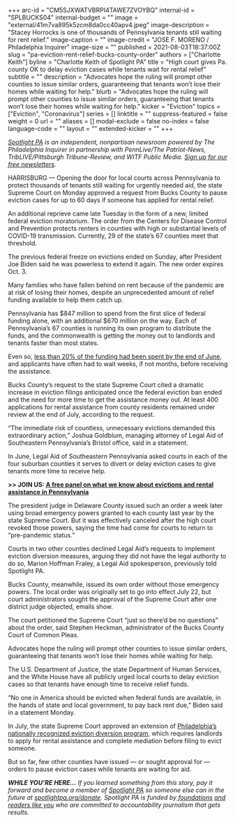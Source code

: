 +++
arc-id = "CM5SJXWATVBRPI4TAWE7ZVOYBQ"
internal-id = "SPLBUCKS04"
internal-budget = ""
image = "external/41m7va895k5zcm8da0cc40apv4.jpeg"
image-description = "Stacey Horrocks is one of thousands of Pennsylvania tenants still waiting for rent relief."
image-caption = ""
image-credit = "JOSE F. MORENO / Philadelphia Inquirer"
image-size = ""
published = 2021-08-03T18:37:00Z
slug = "pa-eviction-rent-relief-bucks-county-order"
authors = ["Charlotte Keith"]
byline = "Charlotte Keith of Spotlight PA"
title = "High court gives Pa. county OK to delay eviction cases while tenants wait for rental relief"
subtitle = ""
description = "Advocates hope the ruling will prompt other counties to issue similar orders, guaranteeing that tenants won’t lose their homes while waiting for help."
blurb = "Advocates hope the ruling will prompt other counties to issue similar orders, guaranteeing that tenants won’t lose their homes while waiting for help."
kicker = "Eviction"
topics = ["Eviction", "Coronavirus"]
series = []
linktitle = ""
suppress-featured = false
weight = 0
url = ""
aliases = []
modal-exclude = false
no-index = false
language-code = ""
layout = ""
extended-kicker = ""
+++

<a href="https://www.spotlightpa.org/"><i>Spotlight PA</i></a><i> is an independent, nonpartisan newsroom powered by The Philadelphia Inquirer in partnership with PennLive/The Patriot-News, TribLIVE/Pittsburgh Tribune-Review, and WITF Public Media. </i><a href="https://www.spotlightpa.org/newsletters"><i>Sign up for our free newsletters</i></a><i>.</i>

HARRISBURG — Opening the door for local courts across Pennsylvania to protect thousands of tenants still waiting for urgently needed aid, the state Supreme Court on Monday approved a request from Bucks County to pause eviction cases for up to 60 days if someone has applied for rental relief.

An additional reprieve came late Tuesday in the form of a new, limited federal eviction moratorium. The order from the Centers for Disease Control and Prevention protects renters in counties with high or substantial levels of COVID-19 transmission. Currently, 29 of the state’s 67 counties meet that threshold. 

The previous federal freeze on evictions ended on Sunday, after President Joe Biden said he was powerless to extend it again. The new order expires Oct. 3. 

<script src="https://www.spotlightpa.org/embed.js" async></script><div data-spl-embed-version="1" data-spl-src="https://www.spotlightpa.org/embeds/newsletter/"></div>

Many families who have fallen behind on rent because of the pandemic are at risk of losing their homes, despite an unprecedented amount of relief funding available to help them catch up.

Pennsylvania has $847 million to spend from the first slice of federal funding alone, with an additional $670 million on the way. Each of Pennsylvania’s 67 counties is running its own program to distribute the funds, and the commonwealth is getting the money out to landlords and tenants faster than most states.

Even so, <a href="https://www.spotlightpa.org/news/2021/07/eviction-ban-expires-pa-rental-assistance-delayed/">less than 20% of the funding had been spent by the end of June</a>, and applicants have often had to wait weeks, if not months, before receiving the assistance.

Bucks County’s request to the state Supreme Court cited a dramatic increase in eviction filings anticipated once the federal eviction ban ended and the need for more time to get the assistance money out. At least 400 applications for rental assistance from county residents remained under review at the end of July, according to the request.

“The immediate risk of countless, unnecessary evictions demanded this extraordinary action,” Joshua Goldblum, managing attorney of Legal Aid of Southeastern Pennsylvania’s Bristol office, said in a statement.

In June, Legal Aid of Southeastern Pennsylvania asked courts in each of the four suburban counties it serves to divert or delay eviction cases to give tenants more time to receive help.

<b>&gt;&gt; JOIN US: </b><a href="https://www.spotlightpa.org/news/2021/07/pennsylvania-rental-assistance-questions-answers-live-event/" target="_blank"><b>A free panel on what we know about evictions and rental assistance in Pennsylvania</b></a>

The president judge in Delaware County issued such an order a week later using broad emergency powers granted to each county last year by the state Supreme Court. But it was effectively canceled after the high court revoked those powers, saying the time had come for courts to return to “pre-pandemic status.”

Courts in two other counties declined Legal Aid’s requests to implement eviction diversion measures, arguing they did not have the legal authority to do so, Marion Hoffman Fraley, a Legal Aid spokesperson, previously told Spotlight PA.

Bucks County, meanwhile, issued its own order without those emergency powers. The local order was originally set to go into effect July 22, but court administrators sought the approval of the Supreme Court after one district judge objected, emails show.

The court petitioned the Supreme Court “just so there’d be no questions” about the order, said Stephen Heckman, administrator of the Bucks County Court of Common Pleas.

Advocates hope the ruling will prompt other counties to issue similar orders, guaranteeing that tenants won’t lose their homes while waiting for help.

The U.S. Department of Justice, the state Department of Human Services, and the White House have all publicly urged local courts to delay eviction cases so that tenants have enough time to receive relief funds.

<script src="https://www.spotlightpa.org/embed.js" async></script><div data-spl-embed-version="1" data-spl-src="https://www.spotlightpa.org/embeds/donate/?teaser_text=If%20you%20learned%20something%20from%20this%20report%2C%20pay%20it%20forward%20and%20become%20a%20member%20of%20Spotlight%20PA%20so%20someone%20else%20can%20in%20the%20future."></div>


“No one in America should be evicted when federal funds are available, in the hands of state and local government, to pay back rent due,” Biden said in a statement Monday.

In July, the state Supreme Court approved an extension of <a href="https://www.inquirer.com/real-estate/housing/rental-assistance-eviction-diversion-philadelphia-court-20210701.html" target="_blank">Philadelphia’s nationally recognized eviction diversion program</a>, which requires landlords to apply for rental assistance and complete mediation before filing to evict someone.

But so far, few other counties have issued — or sought approval for — orders to pause eviction cases while tenants are waiting for aid.

<i><b>WHILE YOU’RE HERE...</b></i><i> If you learned something from this story, pay it forward and become a member of </i><a href="https://www.spotlightpa.org/"><i>Spotlight PA</i></a><i> so someone else can in the future at </i><a href="http://spotlightpa.org/donate"><i>spotlightpa.org/donate</i></a><i>. Spotlight PA is funded by</i><a href="https://www.spotlightpa.org/support"><i> foundations</i></a><i> </i><a href="https://www.spotlightpa.org/support"><i>and readers like you</i></a><i> who are committed to accountability journalism that gets results.</i>
